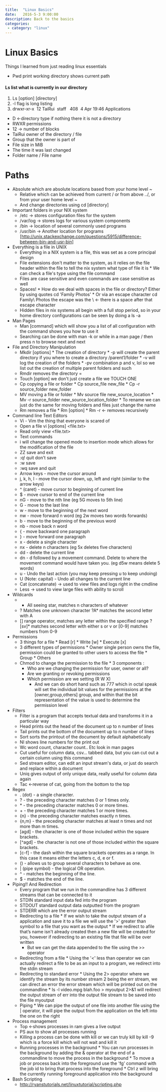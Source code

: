 ```yaml
---
title:  "Linux Basics"
date:   2016-5-3 9:00:00
description: Back to the basics
categories:
 - category: "linux"
---
```


# Linux Basics
Things I learned from just reading linux essentials

* Pwd print working directory shows current path

#### Ls list what is currently in our directory
1. Ls [option] [directory]
2. -l flag is long listing
3. drwxr-xr-x  12 TaiRui  staff   408  4 Apr 19:46 Applications
* D <-directory type if nothing there it is not a directory
* RWXR permissions
* 12 -> number of blocks 
* TaiRui owner of the directory / file
* Group that the owner is part of
* File size in MiB
* The time it was last changed
* Folder name / File name
# Paths
* Absolute which are absolute locations based from your home level ~
  * Relative which can be achieved from current / or from above ../, or from your user home level ~
  * And change directories using cd [directory]
* Important folders in your NIX system
  * /etc -> stores configuration files for the system
  * /var/log -> stores logs for various system components
  * /bin -> location of several commonly used programs
  * /usr/bin -> Another location for programs [http://unix.stackexchange.com/questions/5915/difference-between-bin-and-usr-bin]
* Everything is a file in UNIX
  * Everything in a NIX system is a file, this was set as a core principal design
  * File extensions don't matter to the system, as it relies on the file header within the file to tell the nix system what type of file it is
		* We can check a file's type using the file command
  * Files are case sensitive and even commands are case sensitive as well
  * Spaces!
		* How do we deal with spaces in the file or directory? Either by using quotes cd 'Family Photos'
		* Or via an escape character cd Family\ Photos the escape was the \ <- there is a space after that escape character
  * Hidden files in nix systems all begin with a full stop period, so in your home directory configurations can be seen by doing a ls -a
* Man Pages
  * Man [command] which will show you a list of all configuration with the command shows you how to use it
  * Searching can be done with man -k <keyword> or while in a man page /<keyword> then press n to browse next and next
* File and Directory Manipulation
  * Mkdir [options] <directory>
		* The creation of directory
		* -p will create the parent directory if you where to create a directory /parent1/folder
		* -v will log the creation of the folders 
		* -pv combination p and v, lol so we list out the creation of multiple parent folders and such
  * Rmdir removes the directory =
  * Touch [option] <file> we don't just create a file we TOUCH ONE 
  * Cp copying a file or folder
		* Cp source_file new_file
		* Cp -r source_folder new_folder
  * MV moving a file or folder
		* Mv source file new_source_location
		* Mv -r source_folder new_source_location_folder
		* To rename we can just do the same for moving folders and files just change the name
  * Rm removes a file
		* Rm [option] <file>
		* Rm -r <- removes recursively
* Command line Text Editors
  * Vi - Vim the thing that everyone is scared of
   * Open a file vi [options] <file.txt>
   * Read only view <file.txt>
   * Text commands
    * i will change the opened mode to insertion mode which allows for the modification of the file
    * ZZ save and exit
    * :q! quit don't save
    * :w save
    * :wq save and quit
    * Arrow keys - move the cursor around
    * j, k, h, l - move the cursor down, up, left and right (similar to the arrow keys)
    * ^ (caret) - move cursor to beginning of current line
    * $ - move cursor to end of the current line
    * nG - move to the nth line (eg 5G moves to 5th line)
    * G - move to the last line
    * w - move to the beginning of the next word
    * nw - move forward n word (eg 2w moves two words forwards)
    * b - move to the beginning of the previous word
    * nb - move back n word
    * { - move backward one paragraph
    * } - move forward one paragraph
    * x - delete a single character
    * nx - delete n characters (eg 5x deletes five characters)
    * dd - delete the current line
    * dn - d followed by a movement command. Delete to where the movement command would have taken you. (eg d5w means delete 5 words)
    * u - Undo the last action (you may keep pressing u to keep undoing)
    * U (Note: capital) - Undo all changes to the current line
  * Cat (concatenate) -> used to view files and logs right in the cmdline
  * Less -> used to view large files with ability to scroll 
* Wildcards
  * *  All seeing star, matches n characters of whatever
  * ? Matches one unknown character ?A* matches the second letter with A
  * [] range operator, matches any letter within the specified range ?[sv]* matches second letter with either s or v or [0-9] matches numbers from 0-9
* Permissions
  * 3 things for a file
		* Read [r]
		* Write [w]
		* Execute [x]
  * 3 different types of permissions
		* Owner single person owns the file, permission could be granted to other users to access the file
		* Group
		* Others 
  * Chmod to change the permission to the file
		* 3 components : 
    * Who are we changing the permission for user, owner or all? 
    * Are we granting or revoking permissions
    * Which permission are we setting (R W X)
		* And we can do short hand such as 777 which in octal speak will set the individual bit values for the permissions at the [owner,group,others] group, and within that the bit representation of the value is used to determine the permission level
* Filters
  * Filter is a program that  accepts textual data and transforms it in a particular way
  * Head prints out the head of the document up to n number of lines
  * Tail prints out the bottom of the document up to n number of lines
  * Sort sorts the printout of the document by default alphabetically
  * Nl shows line numbers for the print out
  * Wc word count, character count.. Etc look in man pages
  * Cut useful for column data, csv… tabbed data, but you can cut out a certain column using this command
  * Sed stream editor, can edit an input stream's data, or just do search and replace within a document
  * Uniq gives output of only unique data, really useful for column data again
  * Tac <-reverse of cat, going from the bottom to the top
* Regex
  * . (dot) - a single character.
  * ? - the preceding character matches 0 or 1 times only.
  * * - the preceding character matches 0 or more times.
  * + - the preceding character matches 1 or more times.
  * {n} - the preceding character matches exactly n times.
  * {n,m} - the preceding character matches at least n times and not more than m times.
  * [agd] - the character is one of those included within the square brackets.
  * [^agd] - the character is not one of those included within the square brackets.
  * [c-f] - the dash within the square brackets operates as a range. In this case it means either the letters c, d, e or f.
  * () - allows us to group several characters to behave as one.
  * | (pipe symbol) - the logical OR operation.
  * ^ - matches the beginning of the line.
  * $ - matches the end of the line.
* Piping!! And Redirection
  * Every program that we run in the commandline has 3 different streams that can be connected to it
  * STDIN standard input data fed into the program
  * STDOUT standard output data outputted from the program
  * STDERR which are the error output stream
  * Redirecting to a file
		* If we wish to take the output stream of a application and save it to a file we will use the '>' greater than symbol to a file that you want as the output
		* If we redirect to afile that’s name isn't already created then a new file will be created for you, however if redirecting to an existing file that file will be over written 
    * But we can get the data appended to the file using the >> operator
  * Redirecting from a file
		* Using the '<' less than operator we can actually redirect a file to be as an input to a program, we redirect into the stdin stream
  * Redirecting to standard error
		* Using the 2> operator where we identify the stream by its number stream 2 being the err stream, we can direct an error the error stream which will be printed out on the commandline
		* ls -l video.mpg blah.foo > myoutput 2>&1 will redirect the output stream of err into the output file stream to be saved into the file myoutput
  * Piping
		* We can pipe the output of one file into another file using the | operator, it will pipe the output from the application on the left into the one on the right
* Process management
  * Top <-shows processes in ram gives a live output
  * PS aux to show all processes running
  * Killing a process can be done with kill <pid> or we can truly kill by kill -9 <pid> which is a force kill which will not wait and kill it
  * Running processes in the background
		* You can run processes in the background by adding the & operator at the end of a commandline to move the process in the background
		* To move a job or process back into the foreground use the 'fg' command with the job id to bring that process into the foreground
		* Ctrl z will bring the currently running foreground application into the background
* Bash Scripting
  * http://ryanstutorials.net/linuxtutorial/scripting.php
		
		
				
		
